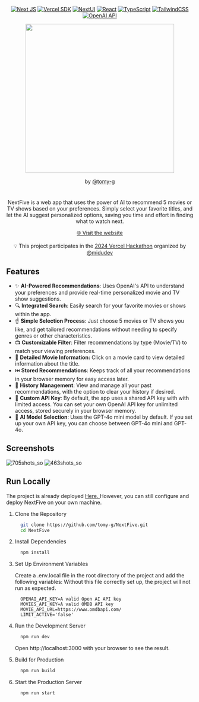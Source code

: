 <div align="center">

[![Next JS][nextjs-badge]][nextjs-url]
[![Vercel SDK][sdk-badge]][sdk-url]
[![NextUI][nextui-badge]][nextui-url]
[![React][react-badge]][react-url]
[![TypeScript][typescript-badge]][typescript-url]
[![TailwindCSS][tailwind-badge]][tailwind-url]
[![OpenAI API][openai-badge]][openai-url]

<a href="https://nextfive.vercel.app/" target="_blank">
 <img src="https://github.com/user-attachments/assets/dbfd3a1f-2835-42f9-b7bc-8b72a50e06be" width="400">
</a>

by [@tomy-g](https://tomyg.vercel.app/)
# 



NextFive is a web app that uses the power of AI to recommend 5 movies or TV shows based on your preferences. Simply select your favorite titles, and let the AI suggest personalized options, saving you time and effort in finding what to watch next.

<a href="https://nextfive.vercel.app/" target="_blank">
  🌐 Visit the website
</a>
<br/>
<br/>
💡 This project participates in the <a target="_blank" href="https://github.com/midudev/hackaton-vercel-2024/">2024 Vercel Hackathon</a> organized by <a target="_blank" href="https://github.com/midudev/">@midudev</a>
</div>

## Features

- ✨ **AI-Powered Recommendations**: Uses OpenAI's API to understand your preferences and provide real-time personalized movie and TV show suggestions.
- 🔍 **Integrated Search**: Easily search for your favorite movies or shows within the app.
- ☝️ **Simple Selection Process**: Just choose 5 movies or TV shows you like, and get tailored recommendations without needing to specify genres or other characteristics.
- 📺 **Customizable Filter**: Filter recommendations by type (Movie/TV) to match your viewing preferences.
- 🎥 **Detailed Movie Information:** Click on a movie card to view detailed information about the title.
- ⏮️ **Stored Recommendations**: Keeps track of all your recommendations in your browser memory for easy access later.
- 📜 **History Management**: View and manage all your past recommendations, with the option to clear your history if desired.
- 🔑 **Custom API Key**: By default, the app uses a shared API key with with limited access. You can set your own OpenAI API key for unlimited access, stored securely in your browser memory.
- 🤖 **AI Model Selection**: Uses the GPT-4o mini model by default. If you set up your own API key, you can choose between GPT-4o mini and GPT-4o.

## Screenshots

  ![705shots_so](https://github.com/user-attachments/assets/3c725acb-bb16-44c9-ad66-619db31da90c)
  ![463shots_so](https://github.com/user-attachments/assets/47f0353a-1961-4ce6-acc5-73f56d7d0315)


## Run Locally

The project is already deployed <a href="https://nextfive.vercel.app/" target="_blank">
  Here.
</a>
However, you can still configure and deploy NextFive on your own machine.

1. Clone the Repository

   ```bash
     git clone https://github.com/tomy-g/NextFive.git
     cd NextFive
   ```

2. Install Dependencies

   ```bash
     npm install
   ```
3. Set Up Environment Variables

   Create a .env.local file in the root directory of the project and add the following variables:
   Without this file correctly set up, the project will not run as expected.

   ```env
     OPENAI_API_KEY=A valid Open AI API key
     MOVIES_API_KEY=A valid OMDB API key
     MOVIE_API_URL=https://www.omdbapi.com/
     LIMIT_ACTIVE='false'
   ```
4. Run the Development Server

   ```bash
     npm run dev
   ```
   Open http://localhost:3000 with your browser to see the result.
   
5. Build for Production

   ```bash
     npm run build
   ```
6. Start the Production Server

   ```bash
     npm run start
   ```

[nextjs-badge]: https://img.shields.io/badge/Next-black?style=for-the-badge&logo=next.js&logoColor=white
[nextjs-url]: https://nextjs.org/
[nextui-badge]: https://img.shields.io/badge/next%20ui-%23000000.svg?style=for-the-badge&logo=node.js&logoColor=white
[nextui-url]: https://nextui.org/
[react-badge]: https://img.shields.io/badge/react-%2320232a.svg?style=for-the-badge&logo=react&logoColor=%2361DAFB
[react-url]: https://react.dev/
[typescript-badge]: https://img.shields.io/badge/Typescript-007ACC?style=for-the-badge&logo=typescript&logoColor=white&color=blue
[typescript-url]: https://www.typescriptlang.org/
[tailwind-badge]: https://img.shields.io/badge/tailwindcss-%2338B2AC.svg?style=for-the-badge&logo=tailwind-css&logoColor=white
[tailwind-url]: https://tailwindcss.com/
[openai-badge]: https://img.shields.io/badge/OpenAI%20API-74aa9c?style=for-the-badge&logo=openai&logoColor=white
[openai-url]: https://openai.com/api/
[sdk-badge]: https://img.shields.io/badge/Vercel%20AI%20SDK-%23000000.svg?style=for-the-badge&logo=vercel&logoColor=white
[sdk-url]: https://sdk.vercel.ai/



 
 
